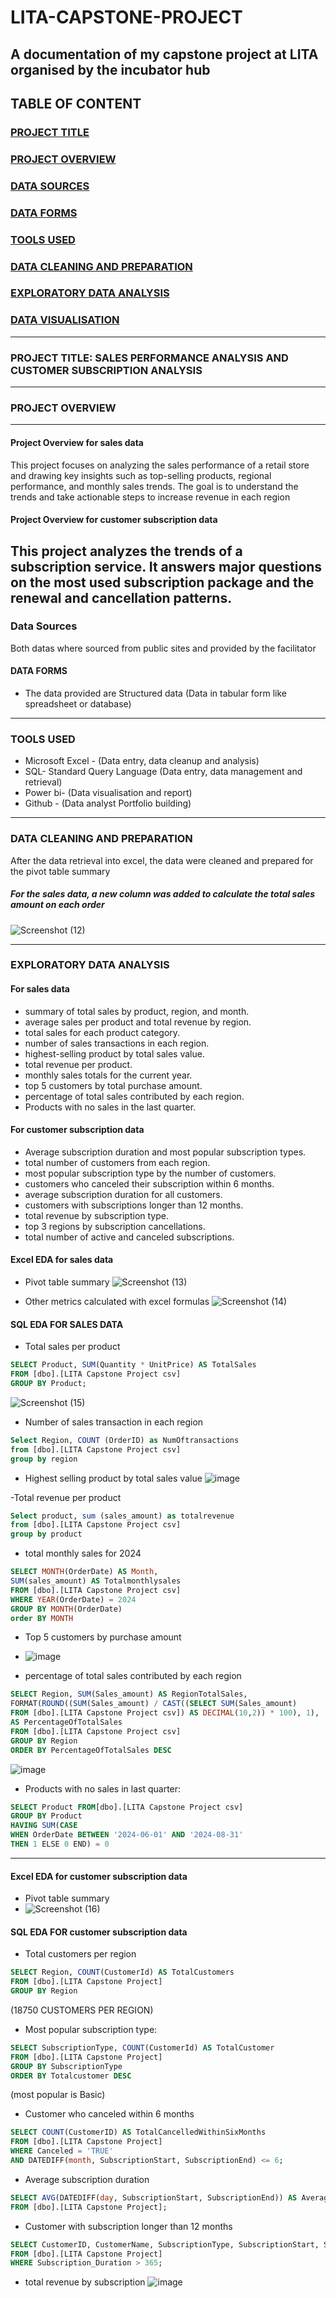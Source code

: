 # LITA-CAPSTONE-PROJECT
A documentation of my capstone project at LITA organised by the incubator hub 
---
## TABLE OF CONTENT

### [PROJECT TITLE](#project-title)

### [PROJECT OVERVIEW](#project-overview)

### [DATA SOURCES](#data-sources)

### [DATA FORMS](#data-forms)

### [TOOLS USED](#tools-used)

### [DATA CLEANING AND PREPARATION](#data-cleaning-and-preparation) 

### [EXPLORATORY DATA ANALYSIS](#exploratory-data-analysis)

### [DATA VISUALISATION](#data-visualisation)

---
### PROJECT TITLE: SALES PERFORMANCE ANALYSIS AND CUSTOMER SUBSCRIPTION ANALYSIS 
---
### PROJECT OVERVIEW
---
#### Project Overview for sales data
This project focuses on analyzing the sales performance of a retail store and drawing key insights such as top-selling products, regional performance, and monthly sales trends. The goal is to understand the trends and take actionable steps to increase revenue in each region 

#### Project Overview for customer subscription data
This project analyzes the trends of a subscription service. It answers major questions on the most used subscription package and the renewal and cancellation patterns.
---
### Data Sources
Both datas where sourced from public sites and provided by the facilitator

#### DATA FORMS
- The data provided are Structured data (Data in tabular form like spreadsheet or database)
---
### TOOLS USED
- Microsoft Excel - (Data entry, data cleanup and analysis)
- SQL- Standard Query Language (Data entry, data management and retrieval)
- Power bi- (Data visualisation and report)
- Github - (Data analyst Portfolio building)
---
### DATA CLEANING AND PREPARATION
After the data retrieval into excel, the data were cleaned and prepared for the pivot table summary 
##### For the sales data, a new column was added to calculate the total sales amount on each order 

![Screenshot (12)](https://github.com/user-attachments/assets/ee65f869-8e0b-4f42-9961-17af11dba027) 

---
### EXPLORATORY DATA ANALYSIS 
#### For sales data
- summary of total sales by product, region, and month.
- average sales per product and total revenue by region.
- total sales for each product category.
- number of sales transactions in each region.
- highest-selling product by total sales value.
- total revenue per product.
- monthly sales totals for the current year.
- top 5 customers by total purchase amount.
- percentage of total sales contributed by each region.
- Products with no sales in the last quarter.

#### For customer subscription  data
- Average subscription duration and most popular subscription types.
- total number of customers from each region.
- most popular subscription type by the number of customers.
- customers who canceled their subscription within 6 months.
- average subscription duration for all customers.
- customers with subscriptions longer than 12 months.
- total revenue by subscription type.
- top 3 regions by subscription cancellations.
- total number of active and canceled subscriptions.

#### Excel EDA for sales data
- Pivot table summary 
![Screenshot (13)](https://github.com/user-attachments/assets/5f23a913-37e1-40fe-a9e7-43198bc44807)

- Other metrics calculated with excel formulas 
![Screenshot (14)](https://github.com/user-attachments/assets/d86e2cd6-80bc-4d44-8929-4e6ec35f3020) 

#### SQL EDA FOR SALES DATA 
- Total sales per product
```sql
SELECT Product, SUM(Quantity * UnitPrice) AS TotalSales
FROM [dbo].[LITA Capstone Project csv]
GROUP BY Product;
```
![Screenshot (15)](https://github.com/user-attachments/assets/fac6a75f-ee04-493c-9d47-6fd42c11ba65) 
- Number of sales transaction in each region
```sql
Select Region, COUNT (OrderID) as NumOftransactions
from [dbo].[LITA Capstone Project csv]
group by region
```
- Highest selling product by total sales value
![image](https://github.com/user-attachments/assets/03c6f402-12dc-437c-991c-ce1c1c334439)

-Total revenue per product
```sql
Select product, sum (sales_amount) as totalrevenue
from [dbo].[LITA Capstone Project csv]
group by product
```
- total monthly sales for 2024
```sql
SELECT MONTH(OrderDate) AS Month,
SUM(sales_amount) AS Totalmonthlysales
FROM [dbo].[LITA Capstone Project csv]
WHERE YEAR(OrderDate) = 2024
GROUP BY MONTH(OrderDate)
order BY MONTH
```
- Top 5 customers by purchase amount
- ![image](https://github.com/user-attachments/assets/1f611c0f-f974-4998-94bb-96cee1eea4ca)

- percentage of total sales contributed by each region
```sql
SELECT Region, SUM(Sales_amount) AS RegionTotalSales,
FORMAT(ROUND((SUM(Sales_amount) / CAST((SELECT SUM(Sales_amount) 
FROM [dbo].[LITA Capstone Project csv]) AS DECIMAL(10,2)) * 100), 1), '0.#') 
AS PercentageOfTotalSales
FROM [dbo].[LITA Capstone Project csv]
GROUP BY Region
ORDER BY PercentageOfTotalSales DESC
```
![image](https://github.com/user-attachments/assets/c6db7d57-afed-46a2-8475-f7507bcfd97c)

- Products with no sales in last quarter:
```sql
SELECT Product FROM[dbo].[LITA Capstone Project csv] 
GROUP BY Product
HAVING SUM(CASE 
WHEN OrderDate BETWEEN '2024-06-01' AND '2024-08-31' 
THEN 1 ELSE 0 END) = 0
```
---
#### Excel EDA for customer subscription data
- Pivot table summary
- ![Screenshot (16)](https://github.com/user-attachments/assets/4d7a17bb-0a6f-4789-9bdb-c5110bfed022)

#### SQL EDA FOR  customer subscription data 
- Total customers per region
```sql
SELECT Region, COUNT(CustomerId) AS TotalCustomers
FROM [dbo].[LITA Capstone Project]
GROUP BY Region
```
(18750 CUSTOMERS PER REGION) 
- Most popular subscription type:
```sql
SELECT SubscriptionType, COUNT(CustomerId) AS TotalCustomer
FROM [dbo].[LITA Capstone Project]
GROUP BY SubscriptionType 
ORDER BY Totalcustomer DESC
```
(most popular is Basic) 
- Customer who canceled within 6 months
```sql
SELECT COUNT(CustomerID) AS TotalCancelledWithinSixMonths
FROM [dbo].[LITA Capstone Project]
WHERE Canceled = 'TRUE' 
AND DATEDIFF(month, SubscriptionStart, SubscriptionEnd) <= 6; 
```
- Average subscription duration
```sql
SELECT AVG(DATEDIFF(day, SubscriptionStart, SubscriptionEnd)) AS AverageSubscriptionDuration
FROM [dbo].[LITA Capstone Project];
```
- Customer with subscription longer than 12 months
```sql
SELECT CustomerID, CustomerName, SubscriptionType, SubscriptionStart, SubscriptionEnd, Subscription_Duration
FROM [dbo].[LITA Capstone Project]
WHERE Subscription_Duration > 365;
```
-	total revenue by subscription																																																																																												![image](https://github.com/user-attachments/assets/7a72e269-4586-4bc1-b653-f3407d317c74)
																																																																											





